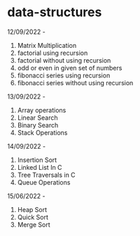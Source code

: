 # data-structures

12/09/2022 - 
1) Matrix Multiplication
2) factorial using recursion
3) factorial without using recursion
4) odd or even in given set of numbers
5) fibonacci series using recursion
6) fibonacci series without using recursion

13/09/2022 -

1) Array operations
2) Linear Search
3) Binary Search
4) Stack Operations

14/09/2022 -
1) Insertion Sort
2) Linked List In C
3) Tree Traversals in C
4) Queue Operations

15/06/2022 -
1) Heap Sort
2) Quick Sort
3) Merge Sort
